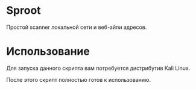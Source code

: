 # Sproot
Простой scanner локальной сети и веб-айпи адресов. 

# Использование 
Для запуска данного скрипта вам потребуется дистрибутив Kali Linux. 

После этого скрипт полностью готов к использованию. 
